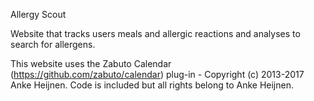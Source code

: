 Allergy Scout

Website that tracks users meals and allergic reactions and analyses to search for allergens.

This website uses the Zabuto Calendar (https://github.com/zabuto/calendar) plug-in - Copyright (c) 2013-2017 Anke Heijnen.  Code is included but all rights belong to Anke Heijnen.
